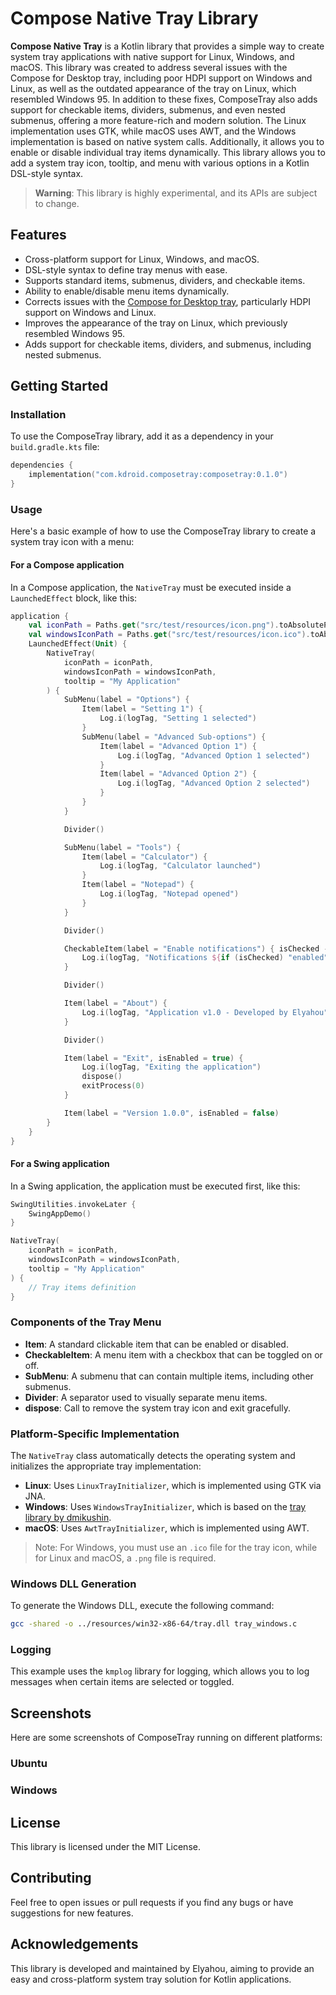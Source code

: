 # Compose Native Tray Library

**Compose Native Tray** is a Kotlin library that provides a simple way to create system tray applications with native support for Linux, Windows, and macOS. This library was created to address several issues with the Compose for Desktop tray, including poor HDPI support on Windows and Linux, as well as the outdated appearance of the tray on Linux, which resembled Windows 95. In addition to these fixes, ComposeTray also adds support for checkable items, dividers, submenus, and even nested submenus, offering a more feature-rich and modern solution. The Linux implementation uses GTK, while macOS uses AWT, and the Windows implementation is based on native system calls. Additionally, it allows you to enable or disable individual tray items dynamically. This library allows you to add a system tray icon, tooltip, and menu with various options in a Kotlin DSL-style syntax.

> **Warning**: This library is highly experimental, and its APIs are subject to change.

## Features

- Cross-platform support for Linux, Windows, and macOS.
- DSL-style syntax to define tray menus with ease.
- Supports standard items, submenus, dividers, and checkable items.
- Ability to enable/disable menu items dynamically.
- Corrects issues with the [Compose for Desktop tray](https://github.com/JetBrains/compose-multiplatform/blob/master/tutorials/Tray_Notifications_MenuBar_new), particularly HDPI support on Windows and Linux.
- Improves the appearance of the tray on Linux, which previously resembled Windows 95.
- Adds support for checkable items, dividers, and submenus, including nested submenus.

## Getting Started

### Installation

To use the ComposeTray library, add it as a dependency in your `build.gradle.kts` file:

```kotlin
dependencies {
    implementation("com.kdroid.composetray:composetray:0.1.0")
}
```

### Usage

Here's a basic example of how to use the ComposeTray library to create a system tray icon with a menu:

#### For a Compose application

In a Compose application, the `NativeTray` must be executed inside a `LaunchedEffect` block, like this:

````kotlin
application {
    val iconPath = Paths.get("src/test/resources/icon.png").toAbsolutePath().toString()
    val windowsIconPath = Paths.get("src/test/resources/icon.ico").toAbsolutePath().toString()
    LaunchedEffect(Unit) {
        NativeTray(
            iconPath = iconPath,
            windowsIconPath = windowsIconPath,
            tooltip = "My Application"
        ) {
            SubMenu(label = "Options") {
                Item(label = "Setting 1") {
                    Log.i(logTag, "Setting 1 selected")
                }
                SubMenu(label = "Advanced Sub-options") {
                    Item(label = "Advanced Option 1") {
                        Log.i(logTag, "Advanced Option 1 selected")
                    }
                    Item(label = "Advanced Option 2") {
                        Log.i(logTag, "Advanced Option 2 selected")
                    }
                }
            }

            Divider()

            SubMenu(label = "Tools") {
                Item(label = "Calculator") {
                    Log.i(logTag, "Calculator launched")
                }
                Item(label = "Notepad") {
                    Log.i(logTag, "Notepad opened")
                }
            }

            Divider()

            CheckableItem(label = "Enable notifications") { isChecked ->
                Log.i(logTag, "Notifications ${if (isChecked) "enabled" else "disabled"}")
            }

            Divider()

            Item(label = "About") {
                Log.i(logTag, "Application v1.0 - Developed by Elyahou")
            }

            Divider()

            Item(label = "Exit", isEnabled = true) {
                Log.i(logTag, "Exiting the application")
                dispose()
                exitProcess(0)
            }

            Item(label = "Version 1.0.0", isEnabled = false)
        }
    }
}
````

#### For a Swing application
In a Swing application, the application must be executed first, like this:

```kotlin
SwingUtilities.invokeLater {
    SwingAppDemo()
}

NativeTray(
    iconPath = iconPath,
    windowsIconPath = windowsIconPath,
    tooltip = "My Application"
) {
    // Tray items definition
}
```

### Components of the Tray Menu
- **Item**: A standard clickable item that can be enabled or disabled.
- **CheckableItem**: A menu item with a checkbox that can be toggled on or off.
- **SubMenu**: A submenu that can contain multiple items, including other submenus.
- **Divider**: A separator used to visually separate menu items.
- **dispose**: Call to remove the system tray icon and exit gracefully.

### Platform-Specific Implementation
The `NativeTray` class automatically detects the operating system and initializes the appropriate tray implementation:
- **Linux**: Uses `LinuxTrayInitializer`, which is implemented using GTK via JNA.
- **Windows**: Uses `WindowsTrayInitializer`, which is based on the [tray library by dmikushin](https://github.com/dmikushin/tray).
- **macOS**: Uses `AwtTrayInitializer`, which is implemented using AWT.

> Note: For Windows, you must use an `.ico` file for the tray icon, while for Linux and macOS, a `.png` file is required.

### Windows DLL Generation
To generate the Windows DLL, execute the following command:
```bash
gcc -shared -o ../resources/win32-x86-64/tray.dll tray_windows.c
````

### Logging

This example uses the `kmplog` library for logging, which allows you to log messages when certain items are selected or toggled.

## Screenshots

Here are some screenshots of ComposeTray running on different platforms:

### Ubuntu



### Windows



## License

This library is licensed under the MIT License.

## Contributing

Feel free to open issues or pull requests if you find any bugs or have suggestions for new features.

## Acknowledgements

This library is developed and maintained by Elyahou, aiming to provide an easy and cross-platform system tray solution for Kotlin applications.

